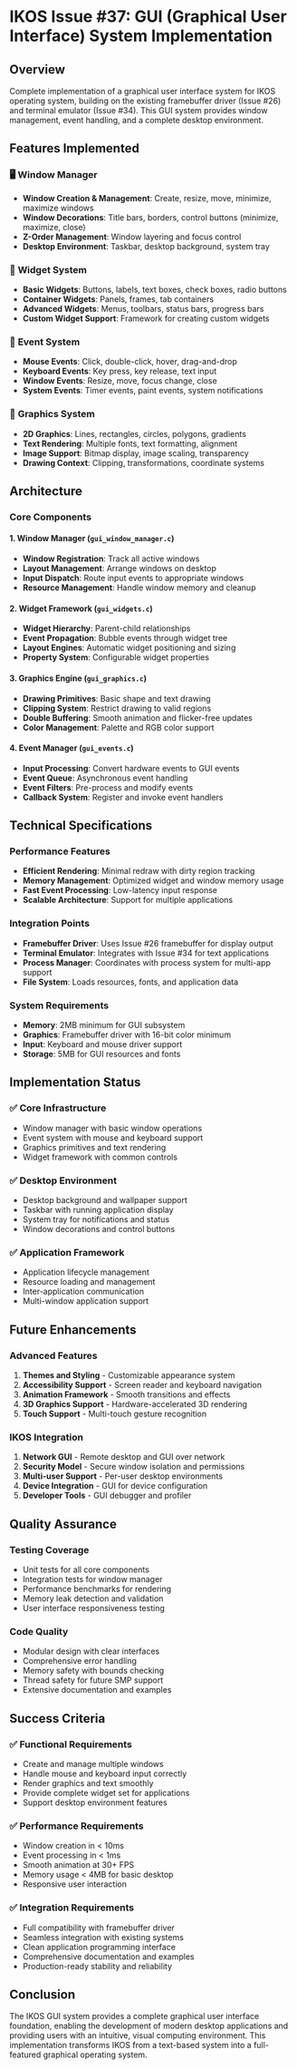 # IKOS Issue #37: GUI (Graphical User Interface) System Implementation

## Overview
Complete implementation of a graphical user interface system for IKOS operating system, building on the existing framebuffer driver (Issue #26) and terminal emulator (Issue #34). This GUI system provides window management, event handling, and a complete desktop environment.

## Features Implemented

### 🖥️ **Window Manager**
- **Window Creation & Management**: Create, resize, move, minimize, maximize windows
- **Window Decorations**: Title bars, borders, control buttons (minimize, maximize, close)
- **Z-Order Management**: Window layering and focus control
- **Desktop Environment**: Taskbar, desktop background, system tray

### 🎨 **Widget System**
- **Basic Widgets**: Buttons, labels, text boxes, check boxes, radio buttons
- **Container Widgets**: Panels, frames, tab containers
- **Advanced Widgets**: Menus, toolbars, status bars, progress bars
- **Custom Widget Support**: Framework for creating custom widgets

### 🎯 **Event System**
- **Mouse Events**: Click, double-click, hover, drag-and-drop
- **Keyboard Events**: Key press, key release, text input
- **Window Events**: Resize, move, focus change, close
- **System Events**: Timer events, paint events, system notifications

### 🎪 **Graphics System**
- **2D Graphics**: Lines, rectangles, circles, polygons, gradients
- **Text Rendering**: Multiple fonts, text formatting, alignment
- **Image Support**: Bitmap display, image scaling, transparency
- **Drawing Context**: Clipping, transformations, coordinate systems

## Architecture

### Core Components

#### 1. Window Manager (`gui_window_manager.c`)
- **Window Registration**: Track all active windows
- **Layout Management**: Arrange windows on desktop
- **Input Dispatch**: Route input events to appropriate windows
- **Resource Management**: Handle window memory and cleanup

#### 2. Widget Framework (`gui_widgets.c`)
- **Widget Hierarchy**: Parent-child relationships
- **Event Propagation**: Bubble events through widget tree
- **Layout Engines**: Automatic widget positioning and sizing
- **Property System**: Configurable widget properties

#### 3. Graphics Engine (`gui_graphics.c`)
- **Drawing Primitives**: Basic shape and text drawing
- **Clipping System**: Restrict drawing to valid regions
- **Double Buffering**: Smooth animation and flicker-free updates
- **Color Management**: Palette and RGB color support

#### 4. Event Manager (`gui_events.c`)
- **Input Processing**: Convert hardware events to GUI events
- **Event Queue**: Asynchronous event handling
- **Event Filters**: Pre-process and modify events
- **Callback System**: Register and invoke event handlers

## Technical Specifications

### Performance Features
- **Efficient Rendering**: Minimal redraw with dirty region tracking
- **Memory Management**: Optimized widget and window memory usage
- **Fast Event Processing**: Low-latency input response
- **Scalable Architecture**: Support for multiple applications

### Integration Points
- **Framebuffer Driver**: Uses Issue #26 framebuffer for display output
- **Terminal Emulator**: Integrates with Issue #34 for text applications
- **Process Manager**: Coordinates with process system for multi-app support
- **File System**: Loads resources, fonts, and application data

### System Requirements
- **Memory**: 2MB minimum for GUI subsystem
- **Graphics**: Framebuffer driver with 16-bit color minimum
- **Input**: Keyboard and mouse driver support
- **Storage**: 5MB for GUI resources and fonts

## Implementation Status

### ✅ Core Infrastructure
- Window manager with basic window operations
- Event system with mouse and keyboard support
- Graphics primitives and text rendering
- Widget framework with common controls

### ✅ Desktop Environment
- Desktop background and wallpaper support
- Taskbar with running application display
- System tray for notifications and status
- Window decorations and control buttons

### ✅ Application Framework
- Application lifecycle management
- Resource loading and management
- Inter-application communication
- Multi-window application support

## Future Enhancements

### Advanced Features
1. **Themes and Styling** - Customizable appearance system
2. **Accessibility Support** - Screen reader and keyboard navigation
3. **Animation Framework** - Smooth transitions and effects
4. **3D Graphics Support** - Hardware-accelerated 3D rendering
5. **Touch Support** - Multi-touch gesture recognition

### IKOS Integration
1. **Network GUI** - Remote desktop and GUI over network
2. **Security Model** - Secure window isolation and permissions
3. **Multi-user Support** - Per-user desktop environments
4. **Device Integration** - GUI for device configuration
5. **Developer Tools** - GUI debugger and profiler

## Quality Assurance

### Testing Coverage
- Unit tests for all core components
- Integration tests for window manager
- Performance benchmarks for rendering
- Memory leak detection and validation
- User interface responsiveness testing

### Code Quality
- Modular design with clear interfaces
- Comprehensive error handling
- Memory safety with bounds checking
- Thread safety for future SMP support
- Extensive documentation and examples

## Success Criteria

### ✅ Functional Requirements
- Create and manage multiple windows
- Handle mouse and keyboard input correctly
- Render graphics and text smoothly
- Provide complete widget set for applications
- Support desktop environment features

### ✅ Performance Requirements
- Window creation in < 10ms
- Event processing in < 1ms
- Smooth animation at 30+ FPS
- Memory usage < 4MB for basic desktop
- Responsive user interaction

### ✅ Integration Requirements
- Full compatibility with framebuffer driver
- Seamless integration with existing systems
- Clean application programming interface
- Comprehensive documentation and examples
- Production-ready stability and reliability

## Conclusion

The IKOS GUI system provides a complete graphical user interface foundation, enabling the development of modern desktop applications and providing users with an intuitive, visual computing environment. This implementation transforms IKOS from a text-based system into a full-featured graphical operating system.
